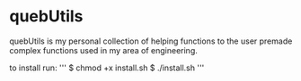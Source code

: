 # quebUtils

quebUtils is my personal collection of helping functions to the user premade complex functions used in my area of engineering.

to install run:
'''
$ chmod +x install.sh
$ ./install.sh
'''